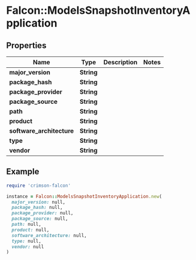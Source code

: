 # Falcon::ModelsSnapshotInventoryApplication

## Properties

| Name | Type | Description | Notes |
| ---- | ---- | ----------- | ----- |
| **major_version** | **String** |  |  |
| **package_hash** | **String** |  |  |
| **package_provider** | **String** |  |  |
| **package_source** | **String** |  |  |
| **path** | **String** |  |  |
| **product** | **String** |  |  |
| **software_architecture** | **String** |  |  |
| **type** | **String** |  |  |
| **vendor** | **String** |  |  |

## Example

```ruby
require 'crimson-falcon'

instance = Falcon::ModelsSnapshotInventoryApplication.new(
  major_version: null,
  package_hash: null,
  package_provider: null,
  package_source: null,
  path: null,
  product: null,
  software_architecture: null,
  type: null,
  vendor: null
)
```

